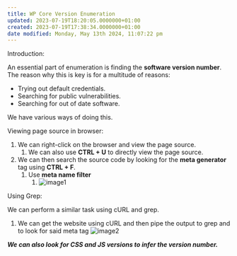 ```yaml
---
title: WP Core Version Enumeration
updated: 2023-07-19T18:20:05.0000000+01:00
created: 2023-07-19T17:38:34.0000000+01:00
date modified: Monday, May 13th 2024, 11:07:22 pm
---
```


Introduction:

An essential part of enumeration is finding the **software version number**. The reason why this is key is for a multitude of reasons:

- Trying out default credentials.
- Searching for public vulnerabilities.
- Searching for out of date software.

We have various ways of doing this.

Viewing page source in browser:

1.  We can right-click on the browser and view the page source.
    1.  We can also use **CTRL + U** to directly view the page source.
2.  We can then search the source code by looking for the **meta generator** tag using **CTRL + F**.
    1.  Use **meta name filter**
        1.  ![image1](../../../../_resources/image1-123.png)

Using Grep:

We can perform a similar task using cURL and grep.

1.  We can get the website using cURL and then pipe the output to grep and to look for said meta tag
![image2](../../../../_resources/image2-99.png)

***We can also look for CSS and JS versions to infer the version number.***
